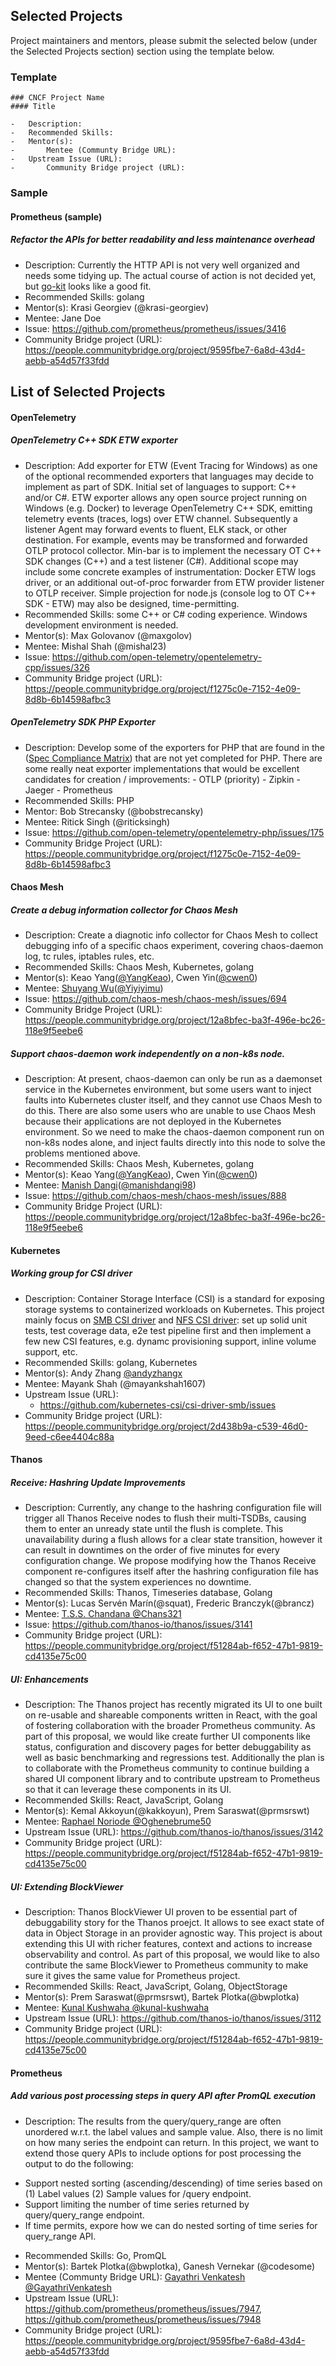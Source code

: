 ## Selected Projects

Project maintainers and mentors, please submit the selected below (under the Selected Projects section) section using the template below.

### Template

```
### CNCF Project Name
#### Title

-	Description:
-	Recommended Skills:
-	Mentor(s):
-       Mentee (Communty Bridge URL):
-	Upstream Issue (URL):
-       Community Bridge project (URL):
```

### Sample

#### Prometheus (sample)

##### Refactor the APIs for better readability and less maintenance overhead

- Description: Currently the HTTP API is not very well organized and needs some tidying up. The actual course of action is not decided yet, but [go-kit](https://github.com/go-kit/kit) looks like a good fit.
- Recommended Skills: golang
- Mentor(s): Krasi Georgiev (@krasi-georgiev)
- Mentee: Jane Doe
- Issue: https://github.com/prometheus/prometheus/issues/3416
- Community Bridge project (URL): https://people.communitybridge.org/project/9595fbe7-6a8d-43d4-aebb-a54d57f33fdd

## List of Selected Projects

#### OpenTelemetry

##### OpenTelemetry C++ SDK ETW exporter

-	Description: Add exporter for ETW (Event Tracing for Windows) as one of the optional recommended exporters that languages may decide to implement as part of SDK. Initial set of languages to support: C++ and/or C#. ETW exporter allows any open source project running on Windows (e.g. Docker) to leverage OpenTelemetry C++ SDK, emitting telemetry events (traces, logs) over ETW channel. Subsequently a listener Agent may forward events to fluent, ELK stack, or other destination. For example, events may be transformed and forwarded OTLP protocol collector. Min-bar is to implement the necessary OT C++ SDK changes (C++) and a test listener (C#). Additional scope may include some concrete examples of instrumentation: Docker ETW logs driver, or an additional out-of-proc forwarder from ETW provider listener to OTLP receiver. Simple projection for node.js (console log to OT C++ SDK - ETW) may also be designed, time-permitting.
-	Recommended Skills: some C++ or C# coding experience. Windows development environment is needed.
-	Mentor(s): Max Golovanov (@maxgolov)
- Mentee: Mishal Shah (@mishal23)
-	Issue: https://github.com/open-telemetry/opentelemetry-cpp/issues/326
- Community Bridge project (URL): https://people.communitybridge.org/project/f1275c0e-7152-4e09-8d8b-6b14598afbc3

##### OpenTelemetry SDK PHP Exporter
   -   Description: Develop some of the exporters for PHP that are found in the ([Spec Compliance Matrix](https://github.com/open-telemetry/opentelemetry-specification/blob/master/spec-compliance-matrix.md#exporters)) that are not yet completed for PHP.  There are some really neat exporter implementations that would be excellent candidates for creation / improvements:
      - OTLP (priority)
      - Zipkin
      - Jaeger
      - Prometheus
- Recommended Skills: PHP
- Mentor: Bob Strecansky (@bobstrecansky)
- Mentee: Ritick Singh (@riticksingh)
- Issue: https://github.com/open-telemetry/opentelemetry-php/issues/175
- Community Bridge Project (URL): https://people.communitybridge.org/project/f1275c0e-7152-4e09-8d8b-6b14598afbc3

#### Chaos Mesh

##### Create a debug information collector for Chaos Mesh

- Description: Create a diagnotic info collector for Chaos Mesh to collect debugging info of a specific chaos experiment, covering chaos-daemon log, tc rules, iptables rules, etc.
- Recommended Skills: Chaos Mesh, Kubernetes, golang
- Mentor(s): Keao Yang([@YangKeao](https://github.com/YangKeao)), Cwen Yin([@cwen0](https://github.com/cwen0)\)
- Mentee: [Shuyang Wu](https://people.communitybridge.org/mentee/3a7e3c44-6a0e-4be1-a722-5176d97569ab,12a8bfec-ba3f-496e-bc26-118e9f5eebe6)([@Yiyiyimu](https://github.com/yiyiyimu/))
- Issue: https://github.com/chaos-mesh/chaos-mesh/issues/694
- Community Bridge Project (URL): https://people.communitybridge.org/project/12a8bfec-ba3f-496e-bc26-118e9f5eebe6

##### Support chaos-daemon work independently on a non-k8s node.

- Description: At present, chaos-daemon can only be run as a daemonset service in the Kubernetes environment, but some users want to inject faults into Kubernetes cluster itself, and they cannot use Chaos Mesh to do this. There are also some users who are unable to use Chaos Mesh because their applications are not deployed in the Kubernetes environment. So we need to make the chaos-daemon component run on non-k8s nodes alone, and inject faults directly into this node to solve the problems mentioned above.
- Recommended Skills: Chaos Mesh, Kubernetes, golang
- Mentor(s): Keao Yang([@YangKeao](https://github.com/YangKeao)), Cwen Yin([@cwen0](https://github.com/cwen0)\)
- Mentee: [Manish Dangi](https://people.communitybridge.org/mentee/4778882c-f043-4fc1-a567-dc5e7a4437ed,12a8bfec-ba3f-496e-bc26-118e9f5eebe6)([@manishdangi98](https://github.com/manishdangi98/))
- Issue: https://github.com/chaos-mesh/chaos-mesh/issues/888
- Community Bridge Project (URL): https://people.communitybridge.org/project/12a8bfec-ba3f-496e-bc26-118e9f5eebe6

#### Kubernetes

##### Working group for CSI driver
-	Description: Container Storage Interface (CSI) is a standard for exposing storage systems to containerized workloads on Kubernetes. This project mainly focus on [SMB CSI driver](https://github.com/kubernetes-csi/csi-driver-smb) and [NFS CSI driver](https://github.com/kubernetes-csi/csi-driver-nfs): set up solid unit tests, test coverage data, e2e test pipeline first and then implement a few new CSI features, e.g. dynamc provisioning support, inline volume support, etc.
-	Recommended Skills: golang, Kubernetes
-	Mentor(s): Andy Zhang [@andyzhangx](https://github.com/andyzhangx)
-   Mentee: Mayank Shah (@mayankshah1607)
-	Upstream Issue (URL):
	-	https://github.com/kubernetes-csi/csi-driver-smb/issues
-	Community Bridge project (URL): https://people.communitybridge.org/project/2d438b9a-c539-46d0-9eed-c6ee4404c88a

#### Thanos

##### Receive: Hashring Update Improvements

- Description: Currently, any change to the hashring configuration file will trigger all Thanos Receive nodes to flush their multi-TSDBs, causing them to enter an unready state until the flush is complete. This unavailability during a flush allows for a clear state transition, however it can result in downtimes on the order of five minutes for every configuration change. We propose modifying how the Thanos Receive component re-configures itself after the hashring configuration file has changed so that the system experiences no downtime.
- Recommended Skills: Thanos, Timeseries database, Golang
- Mentor(s): Lucas Servén Marín(@squat), Frederic Branczyk(@brancz)
- Mentee: [T.S.S. Chandana @Chans321](https://people.communitybridge.org/mentee/402c80c6-c37d-4575-8120-41849ada956e,f51284ab-f652-47b1-9819-cd4135e75c00)
- Issue: https://github.com/thanos-io/thanos/issues/3141
- Community Bridge project (URL): https://people.communitybridge.org/project/f51284ab-f652-47b1-9819-cd4135e75c00

##### UI: Enhancements

- Description: The Thanos project has recently migrated its UI to one built on re-usable and shareable components written in React, with the goal of fostering collaboration with the broader Prometheus community. As part of this proposal, we would like create further UI components like status, configuration and discovery pages for better debuggability as well as basic benchmarking and regressions test. Additionally the plan is to collaborate with the Prometheus community to continue building a shared UI component library and to contribute upstream to Prometheus so that it can leverage these components in its UI.
- Recommended Skills: React, JavaScript, Golang
- Mentor(s): Kemal Akkoyun(@kakkoyun), Prem Saraswat(@prmsrswt)
- Mentee: [Raphael Noriode @Oghenebrume50](https://people.communitybridge.org/mentee/194d1349-15b0-41e7-bb4e-db19021765da,f51284ab-f652-47b1-9819-cd4135e75c00)
- Upstream Issue (URL): https://github.com/thanos-io/thanos/issues/3142
- Community Bridge project (URL): https://people.communitybridge.org/project/f51284ab-f652-47b1-9819-cd4135e75c00

##### UI: Extending BlockViewer

- Description: Thanos BlockViewer UI proven to be essential part of debuggability story for the Thanos proejct. It allows to see exact state of data in Object Storage in an provider agnostic way. This project is about extending this UI with richer features, context and actions to increase observability and control. As part of this proposal, we would like to also contribute the same BlockViewer to Prometheus community to make sure it gives the same value for Prometheus project.
- Recommended Skills: React, JavaScript, Golang, ObjectStorage
- Mentor(s): Prem Saraswat(@prmsrswt), Bartek Plotka(@bwplotka)
- Mentee: [Kunal Kushwaha @kunal-kushwaha](https://people.communitybridge.org/mentee/13a85bc2-0972-4f90-9f91-5d34bee5c15b,9595fbe7-6a8d-43d4-aebb-a54d57f33fdd)
- Upstream Issue (URL): https://github.com/thanos-io/thanos/issues/3112
- Community Bridge project (URL): https://people.communitybridge.org/project/f51284ab-f652-47b1-9819-cd4135e75c00

#### Prometheus

##### Add various post processing steps in query API after PromQL execution

-	Description: The results from the query/query_range are often unordered w.r.t. the label values and sample value. Also, there is no limit on how many series the endpoint can return. In this project, we want to extend those query APIs to include options for post processing the output to do the following:
  * Support nested sorting (ascending/descending) of time series based on (1) Label values (2) Sample values for /query endpoint.
  * Support limiting the number of time series returned by query/query_range endpoint.
  * If time permits, expore how we can do nested sorting of time series for query_range API.
-	Recommended Skills: Go, PromQL
-	Mentor(s): Bartek Plotka(@bwplotka), Ganesh Vernekar (@codesome)
-  Mentee (Communty Bridge URL): [Gayathri Venkatesh @GayathriVenkatesh](https://people.communitybridge.org/mentee/9bc4e5a8-41f4-4daa-9982-edaaeb8988b5,9595fbe7-6a8d-43d4-aebb-a54d57f33fdd)
-	Upstream Issue (URL):  https://github.com/prometheus/prometheus/issues/7947, https://github.com/prometheus/prometheus/issues/7948
-  Community Bridge project (URL): https://people.communitybridge.org/project/9595fbe7-6a8d-43d4-aebb-a54d57f33fdd